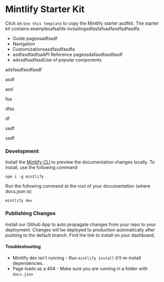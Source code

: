 # Mintlify Starter Kit

Click on `Use this template` to copy the Mintlify starter asdfkit. The starter kit contains examplesafsafds includingsdfasfafsadfasdfadfasdfa

- Guide pagessadfsadf
- Navigation
- Customizationsasdfasdfasdfa
- asdfasdfadfsaAPI Reference pagessdafasdfasdfasdf
- sdvsdfsadfasdUse of popular components

adsfasdfasdfasdf

asdf

asd

fsa

dfas

df

sadf

sadf

### Development

Install the [Mintlify CLI](https://www.npmjs.com/package/mintlify) to preview the documentation changes locally. To install, use the following command

```
npm i -g mintlify
```

Run the following command at the root of your documentation (where docs.json is)

```
mintlify dev
```

### Publishing Changes

Install our Github App to auto propagate changes from your repo to your deployment. Changes will be deployed to production automatically after pushing to the default branch. Find the link to install on your dashboard.

#### Troubleshooting

- Mintlify dev isn't running - Run `mintlify install` it'll re-install dependencies.
- Page loads as a 404 - Make sure you are running in a folder with `docs.json`
